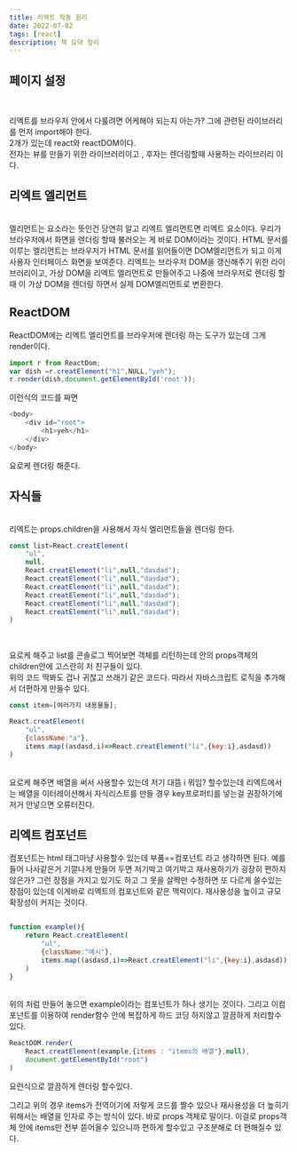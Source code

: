 ```yaml
---
title: 리엑트 작동 원리
date: 2022-07-02
tags: [react]
description: 책 요약 정리
---
```


## 페이지 설정
</br>

리엑트를 브라우저 안에서 다룰려면 어케해야 되는지 아는가? 그에 관련된 라이브러리를 먼저 import해야 한다. 
</br>
2개가 있는데 react와 reactDOM이다.
</br>
전자는 뷰를 만들기 위한 라이브러리이고 , 후자는 렌더링할때 사용하는 라이브러리 이다.

## 리엑트 엘리먼트
</br>
엘리먼트는 요소라는 뜻인건 당연히 알고 리엑트 엘리먼트면 리엑트 요소이다.
우리가 브라우저에서 화면을 렌더링 할때 불러오는 게 바로 DOM이라는 것이다.
HTML 문서를 이루는 엘리먼트는 브라우저가 HTML 문서를 읽어들이면 DOM엘리먼트가 되고 이게 사용자 인터페이스 화면을 보여준다.
리엑트는 브라우저 DOM을 갱신해주기 위한 라이브러리이고, 가상 DOM을 리엑트 엘리먼트로 만들어주고 나중에 브라우저로 렌더링 할때
이 가상 DOM을 렌더링 하면서 실제 DOM엘리먼트로 변환한다.

## ReactDOM

ReactDOM에는 리엑트 엘리먼트를 브라우저에 렌더링 하는 도구가 있는데 그게 render이다.

```javascript
import r from ReactDom;
var dish =r.creatElement("h1",NULL,"yeh");
r.render(dish,document.getElementById('root'));
```

이런식의 코드를 짜면

```javascript
<body>
    <div id="root">
        <h1>yeh</h1>
    </div>
</body>
```
요로케 렌더링 해준다.

## 자식들
</br>
리엑트는 props.children을 사용해서 자식 엘리먼트들을 렌더링 한다.
</br>

```javascript
const list=React.creatElement(
    "ul",
    null,
    React.creatElement("li",null,"dasdad");
    React.creatElement("li",null,"dasdad");
    React.creatElement("li",null,"dasdad");
    React.creatElement("li",null,"dasdad");
    React.creatElement("li",null,"dasdad");
    React.creatElement("li",null,"dasdad");
)

```
</br>

요로케 해주고 list를 콘솔로그 찍어보면 객체를 리턴하는데 안의 props객체의 children안에 고스란히 저 친구들이 있다.
</br>
위의 코드 딱봐도 겁나 귀찮고 쓰래기 같은 코드다.
따라서 자바스크립트 로직을 추가해서 더편하게 만들수 있다.
</br>

```javascript
const item=[여러가지 내용물들];

React.creatElement(
    "ul",
    {className:"a"},
    items.map((asdasd,i)=>React.creatElement("li",{key:i},asdasd))
)

```
</br>
요로케 해주면 배열을 써서 사용할수 있는데 저기 대뜸 i 뭐임? 할수있는데 리엑트에서는 배열을 이터레이션해서 자식리스트를
만들 경우 key프로퍼티를 넣는걸 권장하기에 저거 안넣으면 오류터진다.

## 리엑트 컴포넌트

컴포넌트는 html 태그마냥 사용할수 있는데 부품==컴포넌트 라고 생각하면 된다.
예를들어 나사같은거 기깔나게 만들어 두면 저기박고 여기박고 재사용하기가 굉장히 편하지않은가?
그런 장점을 가지고 있기도 하고 그 못을 살짝만 수정하면 또 다르게 쓸수있는 장점이 있는데
이게바로 리엑트의 컴포넌트와 같은 맥락이다. 재사용성을 높이고 규모 확장성이 커지는 것이다.

```javascript

function example(){
    return React.creatElement(
        "ul",
        {className:"예시"},
        items.map((asdasd,i)=>React.creatElement("li",{key:i},asdasd))
    )
}

```
</br>
위의 처럼 만들어 놓으면 example이라는 컴포넌트가 하나 생기는 것이다.
그리고 이컴포넌트를 이용하여 render함수 안에 복잡하게 하드 코딩 하지않고 깔끔하게 처리할수 있다.

```javascript
ReactDOM.render(
    React.creatElement(example,{items : "items의 배열"},null),
    document.getElementById("root")
)

```
요런식으로 깔끔하게 렌더링 할수있다.

그리고 위의 경우 items가 전역이기에 저렇게 코드를 짤수 있으나 재사용성을 더 높히기 위해서는 배열을 인자로 주는 방식이 있다.
바로 props 객체로 말이다. 
이걸로 props객체 안에 items만 전부 뜯어올수 있으니까 편하게 할수있고 구조분해로 더 편해질수 있다.

</br>



